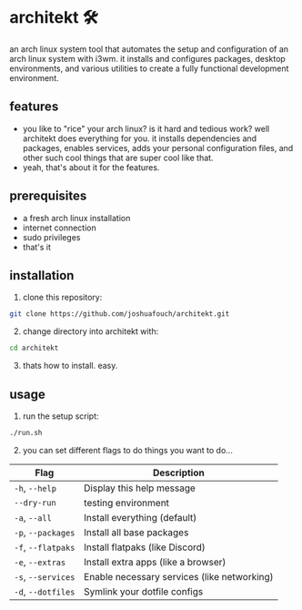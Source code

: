 # architekt 🛠️

an arch linux system tool that automates the setup and configuration of an arch linux system with i3wm. it installs and configures packages, desktop environments, and various utilities to create a fully functional development environment.

## features

- you like to "rice" your arch linux? is it hard and tedious work? well architekt does everything for you. it installs dependencies and packages, enables services, adds your personal configuration files, and other such cool things that are super cool like that.
- yeah, that's about it for the features.

## prerequisites

- a fresh arch linux installation
- internet connection
- sudo privileges
- that's it

## installation

1. clone this repository:

```bash
git clone https://github.com/joshuafouch/architekt.git
```

2. change directory into architekt with:

```bash
cd architekt
```

3. thats how to install. easy.

## usage

1. run the setup script:

```bash
./run.sh
```

2. you can set different flags to do things you want to do...

| Flag               | Description                                 |
| ------------------ | ------------------------------------------- |
| `-h`, `--help`     | Display this help message                   |
| `--dry-run`        | testing environment                         |
| `-a`, `--all`      | Install everything (default)                |
| `-p`, `--packages` | Install all base packages                   |
| `-f`, `--flatpaks` | Install flatpaks (like Discord)             |
| `-e`, `--extras`   | Install extra apps (like a browser)         |
| `-s`, `--services` | Enable necessary services (like networking) |
| `-d`, `--dotfiles` | Symlink your dotfile configs                |
